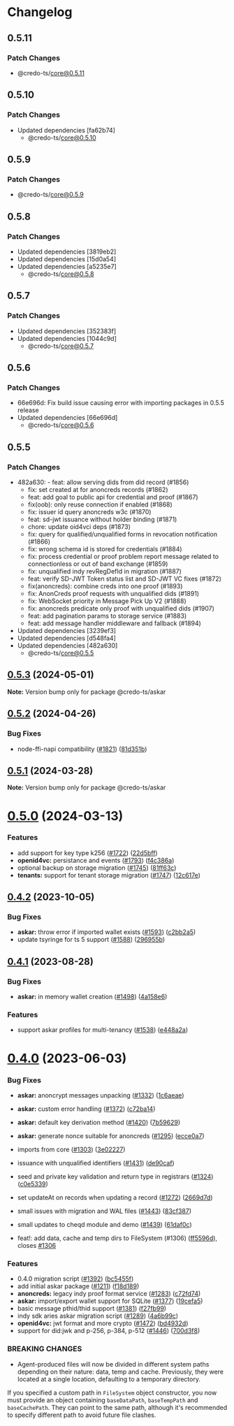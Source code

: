 # Changelog

## 0.5.11

### Patch Changes

- @credo-ts/core@0.5.11

## 0.5.10

### Patch Changes

- Updated dependencies [fa62b74]
  - @credo-ts/core@0.5.10

## 0.5.9

### Patch Changes

- @credo-ts/core@0.5.9

## 0.5.8

### Patch Changes

- Updated dependencies [3819eb2]
- Updated dependencies [15d0a54]
- Updated dependencies [a5235e7]
  - @credo-ts/core@0.5.8

## 0.5.7

### Patch Changes

- Updated dependencies [352383f]
- Updated dependencies [1044c9d]
  - @credo-ts/core@0.5.7

## 0.5.6

### Patch Changes

- 66e696d: Fix build issue causing error with importing packages in 0.5.5 release
- Updated dependencies [66e696d]
  - @credo-ts/core@0.5.6

## 0.5.5

### Patch Changes

- 482a630: - feat: allow serving dids from did record (#1856)
  - fix: set created at for anoncreds records (#1862)
  - feat: add goal to public api for credential and proof (#1867)
  - fix(oob): only reuse connection if enabled (#1868)
  - fix: issuer id query anoncreds w3c (#1870)
  - feat: sd-jwt issuance without holder binding (#1871)
  - chore: update oid4vci deps (#1873)
  - fix: query for qualified/unqualified forms in revocation notification (#1866)
  - fix: wrong schema id is stored for credentials (#1884)
  - fix: process credential or proof problem report message related to connectionless or out of band exchange (#1859)
  - fix: unqualified indy revRegDefId in migration (#1887)
  - feat: verify SD-JWT Token status list and SD-JWT VC fixes (#1872)
  - fix(anoncreds): combine creds into one proof (#1893)
  - fix: AnonCreds proof requests with unqualified dids (#1891)
  - fix: WebSocket priority in Message Pick Up V2 (#1888)
  - fix: anoncreds predicate only proof with unqualified dids (#1907)
  - feat: add pagination params to storage service (#1883)
  - feat: add message handler middleware and fallback (#1894)
- Updated dependencies [3239ef3]
- Updated dependencies [d548fa4]
- Updated dependencies [482a630]
  - @credo-ts/core@0.5.5

## [0.5.3](https://github.com/openwallet-foundation/credo-ts/compare/v0.5.2...v0.5.3) (2024-05-01)

**Note:** Version bump only for package @credo-ts/askar

## [0.5.2](https://github.com/openwallet-foundation/credo-ts/compare/v0.5.1...v0.5.2) (2024-04-26)

### Bug Fixes

- node-ffi-napi compatibility ([#1821](https://github.com/openwallet-foundation/credo-ts/issues/1821)) ([81d351b](https://github.com/openwallet-foundation/credo-ts/commit/81d351bc9d4d508ebfac9e7f2b2f10276ab1404a))

## [0.5.1](https://github.com/openwallet-foundation/credo-ts/compare/v0.5.0...v0.5.1) (2024-03-28)

**Note:** Version bump only for package @credo-ts/askar

# [0.5.0](https://github.com/openwallet-foundation/credo-ts/compare/v0.4.2...v0.5.0) (2024-03-13)

### Features

- add support for key type k256 ([#1722](https://github.com/openwallet-foundation/credo-ts/issues/1722)) ([22d5bff](https://github.com/openwallet-foundation/credo-ts/commit/22d5bffc939f6644f324f6ddba4c8269212e9dc4))
- **openid4vc:** persistance and events ([#1793](https://github.com/openwallet-foundation/credo-ts/issues/1793)) ([f4c386a](https://github.com/openwallet-foundation/credo-ts/commit/f4c386a6ccf8adb829cad30b81d524e6ffddb029))
- optional backup on storage migration ([#1745](https://github.com/openwallet-foundation/credo-ts/issues/1745)) ([81ff63c](https://github.com/openwallet-foundation/credo-ts/commit/81ff63ccf7c71eccf342899d298a780d66045534))
- **tenants:** support for tenant storage migration ([#1747](https://github.com/openwallet-foundation/credo-ts/issues/1747)) ([12c617e](https://github.com/openwallet-foundation/credo-ts/commit/12c617efb45d20fda8965b9b4da24c92e975c9a2))

## [0.4.2](https://github.com/hyperledger/aries-framework-javascript/compare/v0.4.1...v0.4.2) (2023-10-05)

### Bug Fixes

- **askar:** throw error if imported wallet exists ([#1593](https://github.com/hyperledger/aries-framework-javascript/issues/1593)) ([c2bb2a5](https://github.com/hyperledger/aries-framework-javascript/commit/c2bb2a52f10add35de883c9a27716db01b9028df))
- update tsyringe for ts 5 support ([#1588](https://github.com/hyperledger/aries-framework-javascript/issues/1588)) ([296955b](https://github.com/hyperledger/aries-framework-javascript/commit/296955b3a648416ac6b502da05a10001920af222))

## [0.4.1](https://github.com/hyperledger/aries-framework-javascript/compare/v0.4.0...v0.4.1) (2023-08-28)

### Bug Fixes

- **askar:** in memory wallet creation ([#1498](https://github.com/hyperledger/aries-framework-javascript/issues/1498)) ([4a158e6](https://github.com/hyperledger/aries-framework-javascript/commit/4a158e64b97595be0733d4277c28c462bd47c908))

### Features

- support askar profiles for multi-tenancy ([#1538](https://github.com/hyperledger/aries-framework-javascript/issues/1538)) ([e448a2a](https://github.com/hyperledger/aries-framework-javascript/commit/e448a2a58dddff2cdf80c4549ea2d842a54b43d1))

# [0.4.0](https://github.com/hyperledger/aries-framework-javascript/compare/v0.3.3...v0.4.0) (2023-06-03)

### Bug Fixes

- **askar:** anoncrypt messages unpacking ([#1332](https://github.com/hyperledger/aries-framework-javascript/issues/1332)) ([1c6aeae](https://github.com/hyperledger/aries-framework-javascript/commit/1c6aeae31ac57e83f4059f3dba35ccb1ca36926e))
- **askar:** custom error handling ([#1372](https://github.com/hyperledger/aries-framework-javascript/issues/1372)) ([c72ba14](https://github.com/hyperledger/aries-framework-javascript/commit/c72ba149bad3a4596f5818b28516f6286b9088bf))
- **askar:** default key derivation method ([#1420](https://github.com/hyperledger/aries-framework-javascript/issues/1420)) ([7b59629](https://github.com/hyperledger/aries-framework-javascript/commit/7b5962917488cfd0c5adc170d3c3fc64aa82ef2c))
- **askar:** generate nonce suitable for anoncreds ([#1295](https://github.com/hyperledger/aries-framework-javascript/issues/1295)) ([ecce0a7](https://github.com/hyperledger/aries-framework-javascript/commit/ecce0a71578f45f55743198a1f3699bd257dc74b))
- imports from core ([#1303](https://github.com/hyperledger/aries-framework-javascript/issues/1303)) ([3e02227](https://github.com/hyperledger/aries-framework-javascript/commit/3e02227a7b23677e9886eb1c03d1a3ec154947a9))
- issuance with unqualified identifiers ([#1431](https://github.com/hyperledger/aries-framework-javascript/issues/1431)) ([de90caf](https://github.com/hyperledger/aries-framework-javascript/commit/de90cafb8d12b7a940f881184cd745c4b5043cbc))
- seed and private key validation and return type in registrars ([#1324](https://github.com/hyperledger/aries-framework-javascript/issues/1324)) ([c0e5339](https://github.com/hyperledger/aries-framework-javascript/commit/c0e5339edfa32df92f23fb9c920796b4b59adf52))
- set updateAt on records when updating a record ([#1272](https://github.com/hyperledger/aries-framework-javascript/issues/1272)) ([2669d7d](https://github.com/hyperledger/aries-framework-javascript/commit/2669d7dd3d7c0ddfd1108dfd65e6115dd3418500))
- small issues with migration and WAL files ([#1443](https://github.com/hyperledger/aries-framework-javascript/issues/1443)) ([83cf387](https://github.com/hyperledger/aries-framework-javascript/commit/83cf387fa52bb51d8adb2d5fedc5111994d4dde1))
- small updates to cheqd module and demo ([#1439](https://github.com/hyperledger/aries-framework-javascript/issues/1439)) ([61daf0c](https://github.com/hyperledger/aries-framework-javascript/commit/61daf0cb27de80a5e728e2e9dad13d729baf476c))

- feat!: add data, cache and temp dirs to FileSystem (#1306) ([ff5596d](https://github.com/hyperledger/aries-framework-javascript/commit/ff5596d0631e93746494c017797d0191b6bdb0b1)), closes [#1306](https://github.com/hyperledger/aries-framework-javascript/issues/1306)

### Features

- 0.4.0 migration script ([#1392](https://github.com/hyperledger/aries-framework-javascript/issues/1392)) ([bc5455f](https://github.com/hyperledger/aries-framework-javascript/commit/bc5455f7b42612a2b85e504bc6ddd36283a42bfa))
- add initial askar package ([#1211](https://github.com/hyperledger/aries-framework-javascript/issues/1211)) ([f18d189](https://github.com/hyperledger/aries-framework-javascript/commit/f18d1890546f7d66571fe80f2f3fc1fead1cd4c3))
- **anoncreds:** legacy indy proof format service ([#1283](https://github.com/hyperledger/aries-framework-javascript/issues/1283)) ([c72fd74](https://github.com/hyperledger/aries-framework-javascript/commit/c72fd7416f2c1bc0497a84036e16adfa80585e49))
- **askar:** import/export wallet support for SQLite ([#1377](https://github.com/hyperledger/aries-framework-javascript/issues/1377)) ([19cefa5](https://github.com/hyperledger/aries-framework-javascript/commit/19cefa54596a4e4848bdbe89306a884a5ce2e991))
- basic message pthid/thid support ([#1381](https://github.com/hyperledger/aries-framework-javascript/issues/1381)) ([f27fb99](https://github.com/hyperledger/aries-framework-javascript/commit/f27fb9921e11e5bcd654611d97d9fa1c446bc2d5))
- indy sdk aries askar migration script ([#1289](https://github.com/hyperledger/aries-framework-javascript/issues/1289)) ([4a6b99c](https://github.com/hyperledger/aries-framework-javascript/commit/4a6b99c617de06edbaf1cb07c8adfa8de9b3ec15))
- **openid4vc:** jwt format and more crypto ([#1472](https://github.com/hyperledger/aries-framework-javascript/issues/1472)) ([bd4932d](https://github.com/hyperledger/aries-framework-javascript/commit/bd4932d34f7314a6d49097b6460c7570e1ebc7a8))
- support for did:jwk and p-256, p-384, p-512 ([#1446](https://github.com/hyperledger/aries-framework-javascript/issues/1446)) ([700d3f8](https://github.com/hyperledger/aries-framework-javascript/commit/700d3f89728ce9d35e22519e505d8203a4c9031e))

### BREAKING CHANGES

- Agent-produced files will now be divided in different system paths depending on their nature: data, temp and cache. Previously, they were located at a single location, defaulting to a temporary directory.

If you specified a custom path in `FileSystem` object constructor, you now must provide an object containing `baseDataPath`, `baseTempPath` and `baseCachePath`. They can point to the same path, although it's recommended to specify different path to avoid future file clashes.
